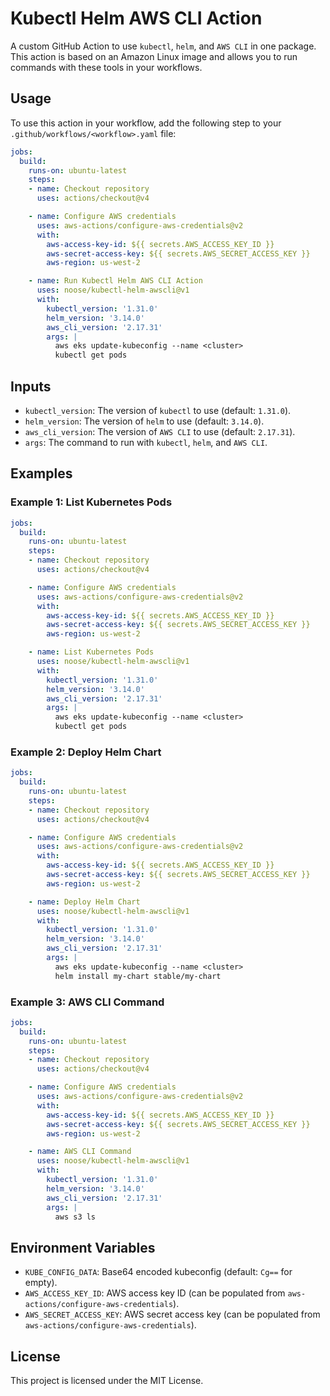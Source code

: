 # Kubectl Helm AWS CLI Action

A custom GitHub Action to use `kubectl`, `helm`, and `AWS CLI` in one package. This action is based on an Amazon Linux image and allows you to run commands with these tools in your workflows.

## Usage

To use this action in your workflow, add the following step to your `.github/workflows/<workflow>.yaml` file:

```yaml
jobs:
  build:
    runs-on: ubuntu-latest
    steps:
    - name: Checkout repository
      uses: actions/checkout@v4

    - name: Configure AWS credentials
      uses: aws-actions/configure-aws-credentials@v2
      with:
        aws-access-key-id: ${{ secrets.AWS_ACCESS_KEY_ID }}
        aws-secret-access-key: ${{ secrets.AWS_SECRET_ACCESS_KEY }}
        aws-region: us-west-2

    - name: Run Kubectl Helm AWS CLI Action
      uses: noose/kubectl-helm-awscli@v1
      with:
        kubectl_version: '1.31.0'
        helm_version: '3.14.0'
        aws_cli_version: '2.17.31'
        args: |
          aws eks update-kubeconfig --name <cluster>
          kubectl get pods
```

## Inputs

- `kubectl_version`: The version of `kubectl` to use (default: `1.31.0`).
- `helm_version`: The version of `helm` to use (default: `3.14.0`).
- `aws_cli_version`: The version of `AWS CLI` to use (default: `2.17.31`).
- `args`: The command to run with `kubectl`, `helm`, and `AWS CLI`.

## Examples

### Example 1: List Kubernetes Pods

```yaml
jobs:
  build:
    runs-on: ubuntu-latest
    steps:
    - name: Checkout repository
      uses: actions/checkout@v4

    - name: Configure AWS credentials
      uses: aws-actions/configure-aws-credentials@v2
      with:
        aws-access-key-id: ${{ secrets.AWS_ACCESS_KEY_ID }}
        aws-secret-access-key: ${{ secrets.AWS_SECRET_ACCESS_KEY }}
        aws-region: us-west-2

    - name: List Kubernetes Pods
      uses: noose/kubectl-helm-awscli@v1
      with:
        kubectl_version: '1.31.0'
        helm_version: '3.14.0'
        aws_cli_version: '2.17.31'
        args: |
          aws eks update-kubeconfig --name <cluster>
          kubectl get pods
```

### Example 2: Deploy Helm Chart

```yaml
jobs:
  build:
    runs-on: ubuntu-latest
    steps:
    - name: Checkout repository
      uses: actions/checkout@v4

    - name: Configure AWS credentials
      uses: aws-actions/configure-aws-credentials@v2
      with:
        aws-access-key-id: ${{ secrets.AWS_ACCESS_KEY_ID }}
        aws-secret-access-key: ${{ secrets.AWS_SECRET_ACCESS_KEY }}
        aws-region: us-west-2

    - name: Deploy Helm Chart
      uses: noose/kubectl-helm-awscli@v1
      with:
        kubectl_version: '1.31.0'
        helm_version: '3.14.0'
        aws_cli_version: '2.17.31'
        args: |
          aws eks update-kubeconfig --name <cluster>
          helm install my-chart stable/my-chart
```

### Example 3: AWS CLI Command

```yaml
jobs:
  build:
    runs-on: ubuntu-latest
    steps:
    - name: Checkout repository
      uses: actions/checkout@v4

    - name: Configure AWS credentials
      uses: aws-actions/configure-aws-credentials@v2
      with:
        aws-access-key-id: ${{ secrets.AWS_ACCESS_KEY_ID }}
        aws-secret-access-key: ${{ secrets.AWS_SECRET_ACCESS_KEY }}
        aws-region: us-west-2

    - name: AWS CLI Command
      uses: noose/kubectl-helm-awscli@v1
      with:
        kubectl_version: '1.31.0'
        helm_version: '3.14.0'
        aws_cli_version: '2.17.31'
        args: |
          aws s3 ls
```

## Environment Variables

- `KUBE_CONFIG_DATA`: Base64 encoded kubeconfig (default: `Cg==` for empty).
- `AWS_ACCESS_KEY_ID`: AWS access key ID (can be populated from `aws-actions/configure-aws-credentials`).
- `AWS_SECRET_ACCESS_KEY`: AWS secret access key (can be populated from `aws-actions/configure-aws-credentials`).

## License

This project is licensed under the MIT License.
